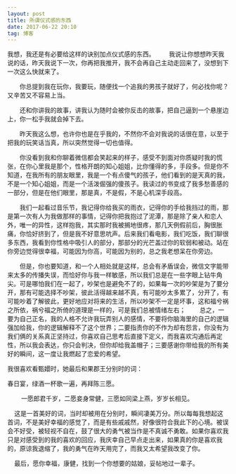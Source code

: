 ```yaml
---
layout: post
title: 所谓仪式感的东西
date: 2017-06-22 20:10
tag: 博客
---
```


我想，我还是有必要给这样的诀别加点仪式感的东西。
　　我说让你想想昨天我说的话，昨天我说下一次，你再把我推开，我不会再自己主动走回来了，没想到下一次这么快就来了。

　　你总提到我在玩你，我要玩，随便找一个追我的男孩子就好了，何必找你呢？又辛苦又不容易上当。

　　还和你讲我的故事，讲我认为随时会被你反击的故事，把自己逼到一个悬崖边上，你一松手我就会掉下去。

　　​昨天我这么想，也许你也是在乎我的，不然你不会对我说的话很在意，以至于把我的玩笑话当真，所以突然觉得一切也值得。

​　　你没看到我和你聊着微信都会笑起来的样子，感受不到面对你质疑时我的慌张，在你心里我是那个，性格开朗的知心姐姐，比你懂得的多，手段多。但是你不知道，在我所有的朋友眼里，我是一个有点傻气的孩子，他们看到的是天真的我，不是一个知心姐姐，而是一个活泼倔强的傻孩子。我读过的书变成了我多愁善感的一部分，但是在他们眼里，那是真，不是假，不是心机深手段高。

​　　我们一起看过音乐节，我记得你给我买的雨衣，记得你的手给我挡过的雨，那是第一次有人为我做那样的事情，记得你把我抱过了泥潭，那是除了亲人和恋人外，唯一的异性，这样抱我，其实那时我被搁地很疼，那几天例假前后，胸很胀痛，你恰好挤到了，但是我不好意思吭声。后来我们看电影，我们吃饭，我们聊很多东西，我看到你性格中吸引人的部分，那部分的光芒盖过你的软弱和被动。站在你旁边觉得很幸福，可能因为你高，可能因为别的，总之我老想呆在你旁边。

​　　但是，你也要知道，和一个人相处就是这样，总会有矛盾误会，微信文字能带来太多的传播失误，而恰好你与我一样敏感，所以我们总是在一些字眼上钻牛角尖。可是哪怕我们在一起了，吵架也是避免不了的，如果每一次的吵架是为了要分开，那有可能选择不吵架，彼此活得越来越不真，有可能吵太多累了，分开了，有可能吵着了解彼此，更好地应对将来的生活，所以吵架不一定是坏事，这和福兮祸之所依，祸兮福之所倚的道理是一样的，可是我们总被情绪左右；
　　总之，一要为自己正名，我的人格不允许我玩弄别人的感情，不要将你脑海里的自己的逻辑强加给我，你的逻辑解释不了这个世界；二要指责你的不作为却有怨言，你没有为我们俩的关系真正坚持过，你喜欢自己思考后直接下定义，而我喜欢沟通后再定性，所以我会表达，你只会判决，但你却给我盖帽子；三要感谢你带给我的所有美好的瞬间，这一度让我燃起了恋爱的希望。

我很喜欢看甄嬛时，她最后和果郡王分别时的词：

​春日宴，绿酒一杯歌一遍，再拜陈三愿。

        一愿郎君千岁，二愿妾身常健，三愿如同梁上燕，岁岁长相见。

​    这是一首美好的词，当时却被用在分别时，瞬间凄美万分。所以每每我想起这首词，不是美好幸福的感觉了，而是有些戚戚然，好像很符合我此下的心境。被误会不好受，被轻视不自在，鼓了很大的勇气被当作是不真诚不勇敢。如果你喜欢我只是对感受到的我的喜欢的回应，我庆幸自己早点走出来，如果真的你是喜欢我的，原谅我退缩了，我的勇气在昨天用完了，而我又太希望我改变了你。

​    最后，愿你幸福，康健，找到一个你想要的姑娘，妥帖地过一辈子。
